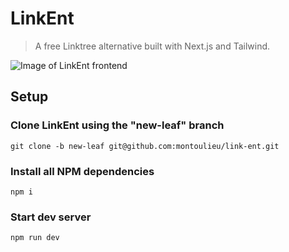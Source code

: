 # LinkEnt

> A free Linktree alternative built with Next.js and Tailwind.

![Image of LinkEnt frontend](https://github.com/montoulieu/link-ent/blob/master/public/LinkEntPreview.jpg?raw=true)

## Setup

### Clone LinkEnt using the "new-leaf" branch

`git clone -b new-leaf git@github.com:montoulieu/link-ent.git`

### Install all NPM dependencies

`npm i`

### Start dev server

`npm run dev`
